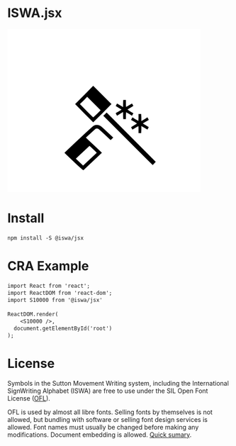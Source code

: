 # ISWA.jsx

![reactiontime](./reactiontime.png)

# Install
```
npm install -S @iswa/jsx
```

# CRA Example
```
import React from 'react';
import ReactDOM from 'react-dom';
import S10000 from '@iswa/jsx'

ReactDOM.render(
    <S10000 />,
  document.getElementById('root')
);
```

# License
Symbols in the Sutton Movement Writing system, including the International SignWriting Alphabet (ISWA) are free to use under the SIL Open Font License ([OFL](https://opensource.org/licenses/OFL-1.1)).

OFL is used by almost all libre fonts. Selling fonts by themselves is not allowed, but bundling with software or selling font design services is allowed. Font names must usually be changed before making any modifications. Document embedding is allowed. [Quick sumary](https://tldrlegal.com/license/open-font-license-(ofl)-explained).
